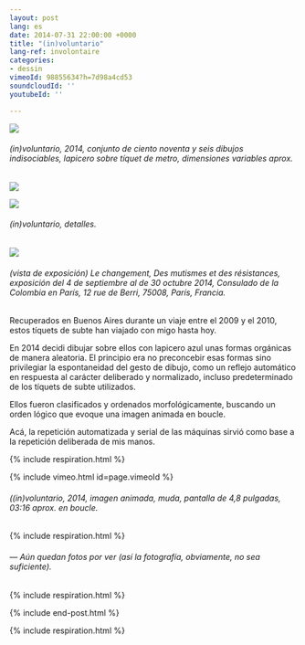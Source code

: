 ```yaml
---
layout: post
lang: es
date: 2014-07-31 22:00:00 +0000
title: "(in)voluntario"
lang-ref: involontaire
categories:
- dessin
vimeoId: 98855634?h=7d98a4cd53
soundcloudId: ''
youtubeId: ''

---
```

![](/mepierdoparaver/imgs/grilla-a-01-72.jpg)

###### _(in)voluntario_, 2014, conjunto de ciento noventa y seis dibujos indisociables, lapicero sobre tíquet de metro, dimensiones variables aprox.

![](/mepierdoparaver/imgs/grilla-a-01-72-d2.jpg)

![](/mepierdoparaver/imgs/grilla-a-01-72-d1.jpg)

###### _(in)voluntario_, detalles.

![](/mepierdoparaver/imgs/dsc_6227-1-up.jpg)

###### (vista de exposición) _Le changement, Des mutismes et des résistances_, exposición del 4 de septiembre al de 30 octubre 2014, Consulado de la Colombia en París, 12 rue de Berri, 75008, París, Francia.

Recuperados en Buenos Aires durante un viaje entre el 2009 y el 2010, estos tíquets de subte han viajado con migo hasta hoy.

En 2014 decidi dibujar sobre ellos con lapicero azul unas formas orgánicas de manera aleatoria. El principio era no preconcebir esas formas sino privilegiar la espontaneidad del gesto de dibujo, como un reflejo automático en respuesta al carácter deliberado y normalizado, incluso predeterminado de los tíquets de subte utilizados.

Ellos fueron clasificados y ordenados morfológicamente, buscando un orden lógico que evoque una imagen animada en boucle.

Acá, la repetición automatizada y serial de las máquinas sirvió como base a la repetición deliberada de mis manos.

{% include respiration.html %}

{% include vimeo.html id=page.vimeoId %}

###### _((in)voluntario_, 2014, imagen animada, muda, pantalla de 4,8 pulgadas, 03:16 aprox. en boucle.

{% include respiration.html %}

###### _— Aún quedan fotos por ver (así la fotografía, obviamente, no sea suficiente)._

{% include respiration.html %}

{% include end-post.html %}

{% include respiration.html %}